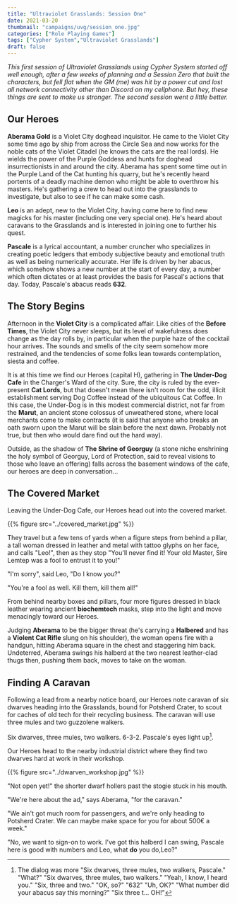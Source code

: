 ```yaml
---
title: "Ultraviolet Grasslands: Session One"
date: 2021-03-20
thumbnail: "campaigns/uvg/session_one.jpg"
categories: ["Role Playing Games"]
tags: ["Cypher System","Ultraviolet Grasslands"]
draft: false
---
```


_This first session of Ultraviolet Grasslands using Cypher System started off well enough, after a few weeks of planning and a Session Zero that built the characters, but fell flat when the GM (me) was hit by a power cut and lost all network connectivity other than Discord on my cellphone. But hey, these things are sent to make us stronger. The second session went a little better._

## Our Heroes

**Aberama Gold** is a Violet City doghead inquisitor. He came to the Violet City some time ago by ship from across the Circle Sea and now works for the noble cats of the Violet Citadel (he knows the cats are the real lords). He wields the power of the Purple Goddess and hunts for doghead insurrectionists in and around the city. Aberama has spent some time out in the Purple Land of the Cat hunting his quarry, but he's recently heard portents of a deadly machine demon who might be able to overthrow his masters. He's gathering a crew to head out into the grasslands to investigate, but also to see if he can make some cash.

**Leo** is an adept, new to the Violet City, having come here to find new magicks for his master (including one very special one). He's heard about caravans to the Grasslands and is interested in joining one to further his quest.

**Pascale** is a lyrical accountant, a number cruncher who specializes in creating poetic ledgers that embody subjective beauty and emotional truth as well as being numerically accurate. Her life is driven by her abacus, which somehow shows a new number at the start of every day, a number which often dictates or at least provides the basis for Pascal's actions that day. Today, Pascale's abacus reads **632**.

## The Story Begins

Afternoon in the **Violet City** is a complicated affair. Like cities of the **Before Times**, the Violet City never sleeps, but its level of wakefulness does change as the day rolls by, in particular when the purple haze of the cocktail hour arrives. The sounds and smells of the city seem somehow more restrained, and the tendencies of some folks lean towards contemplation, siesta and coffee.

It is at this time we find our Heroes (capital H), gathering in **The Under-Dog Cafe** in the Charger's Ward of the city. Sure, the city is ruled by the ever-present **Cat Lords**, but that doesn't mean there isn't room for the odd, illicit establishment serving Dog Coffee instead of the ubiquitous Cat Coffee. In this case, the Under-Dog is in this modest commercial district, not far from the **Marut**, an ancient stone colossus of unweathered stone, where local merchants come to make contracts (it is said that anyone who breaks an oath sworn upon the Marut will be slain before the next dawn. Probably not true, but then who would dare find out the hard way).

Outside, as the shadow of **The Shrine of Georguy** (a stone niche enshrining the holy symbol of Georguy, Lord of Protection, said to reveal visions to those who leave an offering) falls across the basement windows of the cafe, our heroes are deep in conversation...

## The Covered Market

Leaving the Under-Dog Cafe, our Heroes head out into the covered market.

{{% figure src="../covered_market.jpg" %}}

They travel but a few tens of yards when a figure steps from behind a pillar, a tall woman dressed in leather and metal with tattoo glyphs on her face, and calls "Leo!", then as they stop "You'll never find it! Your old Master, Sire Lemtep was a fool to entrust it to you!"

"I'm sorry", said Leo, "Do I know you?"

"You're a fool as well. Kill them, kill them all!"

From behind nearby boxes and pillars, four more figures dressed in black leather wearing ancient **biochemtech** masks, step into the light and move menacingly toward our Heroes.

Judging **Aberama** to be the bigger threat (he's carrying a **Halbered** and has a **Violent Cat Rifle** slung on his shoulder), the woman opens fire with a handgun, hitting Aberama square in the chest and staggering him back. Undeterred, Aberama swings his halberd at the two nearest leather-clad thugs then, pushing them back, moves to take on the woman.



## Finding A Caravan

Following a lead from a nearby notice board, our Heroes note caravan of six dwarves heading into the Grasslands, bound for Potsherd Crater, to scout for caches of old tech for their recycling business. The caravan will use three mules and two guzzolene walkers.

Six dwarves, three mules, two walkers. 6-3-2. Pascale's eyes light up[^1].

Our Heroes head to the nearby industrial district where they find two dwarves hard at work in their workshop.

{{% figure src="../dwarven_workshop.jpg" %}}

"Not open yet!" the shorter dwarf hollers past the stogie stuck in his mouth.

"We're here about the ad," says Aberama, "for the caravan."

"We ain't got much room for passengers, and we're only heading to Potsherd Crater. We can maybe make space for you for about 500&euro; a week."

"No, we want to sign-on to work. I've got this halberd I can swing, Pascale here is good with numbers and Leo, what **do** you do,Leo?"



[^1]: The dialog was more "Six dwarves, three mules, two walkers, Pascale."  "What?" "Six dwarves, three mules, two walkers." "Yeah, I know, I heard you." "Six, three and two." "OK, so?" "632" "Uh, OK?" "What number did your abacus say this morning?" "Six three t... OH!"